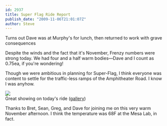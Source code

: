 ```yaml
---
id: 2937
title: Super Flag Ride Report
publish_date: "2009-11-06T21:01:07Z"
author: Steve
---
```


Turns out Dave was at Murphy's for lunch, then returned to work with grave consequences

Despite the winds and the fact that it's November, Frenzy numbers were strong today. We had four and a half warm bodies—Dave and I count as 0.75ea, if you're wondering!

Though we were ambitious in planning for Super-Flag, I think everyone was content to settle for the traffic-less ramps of the Amphitheater Road. I know I was anyhow.

[![](http://lh6.ggpht.com/_zoD15FRZxcs/SvSNacnsRDI/AAAAAAAACN4/rDn_gXvzWcs/s2400/IMG_0140.JPG)](http://picasaweb.google.com/flagstafffrenzy/WarmNovemberFlagstaffRide)  
Great showing on today's ride ([gallery](http://picasaweb.google.com/flagstafffrenzy/WarmNovemberFlagstaffRide))

Thanks to Bret, Sean, Greg, and Dave for joining me on this very warm November afternoon. I think the temperature was 68F at the Mesa Lab, in fact.

